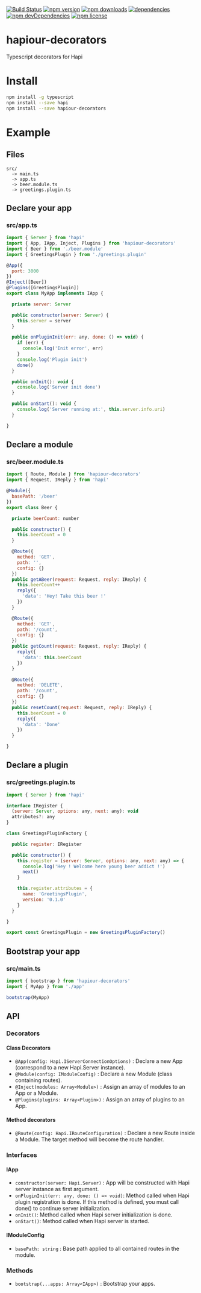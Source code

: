 [![Build Status](https://travis-ci.org/Boulangerie/hapiour-decorators.svg?branch=master)](https://travis-ci.org/Boulangerie/hapiour-decorators)
[![npm version](https://img.shields.io/npm/v/hapiour-decorators.svg)](https://www.npmjs.com/package/hapiour-decorators)
[![npm downloads](https://img.shields.io/npm/dm/hapiour-decorators.svg?style=flat-square)](http://npm-stat.com/charts.html?package=hapiour-decorators&from=2016-10-01)
[![dependencies](https://david-dm.org/Boulangerie/hapiour-decorators.svg)](https://david-dm.org/Boulangerie/hapiour-decorators)
[![npm devDependencies](https://img.shields.io/david/dev/Boulangerie/hapiour-decorators.svg)](https://david-dm.org/Boulangerie/hapiour-decorators)
[![npm license](https://img.shields.io/npm/l/hapiour-decorators.svg)](https://www.npmjs.org/package/hapiour-decorators)

# hapiour-decorators

Typescript decorators for Hapi

# Install

```bash
npm install -g typescript
npm install --save hapi
npm install --save hapiour-decorators
```

# Example

## Files
```
src/
  -> main.ts
  -> app.ts
  -> beer.module.ts
  -> greetings.plugin.ts
```

## Declare your app
### src/app.ts
```js
import { Server } from 'hapi'
import { App, IApp, Inject, Plugins } from 'hapiour-decorators'
import { Beer } from './beer.module'
import { GreetingsPlugin } from './greetings.plugin'

@App({
  port: 3000
})
@Inject([Beer])
@Plugins([GreetingsPlugin])
export class MyApp implements IApp {

  private server: Server

  public constructor(server: Server) {
    this.server = server
  }

  public onPluginInit(err: any, done: () => void) {
    if (err) {
      console.log('Init error', err)
    }
    console.log('Plugin init')
    done()
  }

  public onInit(): void {
    console.log('Server init done')
  }

  public onStart(): void {
    console.log('Server running at:', this.server.info.uri)
  }

}
```

## Declare a module
### src/beer.module.ts
```js
import { Route, Module } from 'hapiour-decorators'
import { Request, IReply } from 'hapi'

@Module({
  basePath: '/beer'
})
export class Beer {

  private beerCount: number

  public constructor() {
    this.beerCount = 0
  }

  @Route({
    method: 'GET',
    path: '',
    config: {}
  })
  public getABeer(request: Request, reply: IReply) {
    this.beerCount++
    reply({
      'data': 'Hey! Take this beer !'
    })
  }

  @Route({
    method: 'GET',
    path: '/count',
    config: {}
  })
  public getCount(request: Request, reply: IReply) {
    reply({
      'data': this.beerCount
    })
  }

  @Route({
    method: 'DELETE',
    path: '/count',
    config: {}
  })
  public resetCount(request: Request, reply: IReply) {
    this.beerCount = 0
    reply({
      'data': 'Done'
    })
  }

}
```

## Declare a plugin
### src/greetings.plugin.ts
```js
import { Server } from 'hapi'

interface IRegister {
  (server: Server, options: any, next: any): void
  attributes?: any
}

class GreetingsPluginFactory {

  public register: IRegister

  public constructor() {
    this.register = (server: Server, options: any, next: any) => {
      console.log('Hey ! Welcome here young beer addict !')
      next()
    }

    this.register.attributes = {
      name: 'GreetingsPlugin',
      version: '0.1.0'
    }
  }

}

export const GreetingsPlugin = new GreetingsPluginFactory()
```

## Bootstrap your app
### src/main.ts
```js
import { bootstrap } from 'hapiour-decorators'
import { MyApp } from './app'

bootstrap(MyApp)
```

## API
### Decorators
#### Class Decorators
- `@App(config: Hapi.IServerConnectionOptions)` : Declare a new App (correspond to a new Hapi.Server instance).
- `@Module(config: IModuleConfig)` : Declare a new Module (class containing routes).
- `@Inject(modules: Array<Module>)` : Assign an array of modules to an App or a Module.
- `@Plugins(plugins: Array<Plugin>)` : Assign an array of plugins to an App.

#### Method decorators
- `@Route(config: Hapi.IRouteConfiguration)` : Declare a new Route inside a Module. The target method will become the route handler.

### Interfaces

#### IApp
- `constructor(server: Hapi.Server)` : App will be constructed with Hapi server instance as first argument.
- `onPluginInit(err: any, done: () => void)`: Method called when Hapi plugin registration is done. If this method is defined, you must call done() to continue server initialization.
- `onInit()`: Method called when Hapi server initialization is done.
- `onStart()`: Method called when Hapi server is started.

#### IModuleConfig
- `basePath: string` : Base path applied to all contained routes in the module.

### Methods
- `bootstrap(...apps: Array<IApp>)` : Bootstrap your apps.
